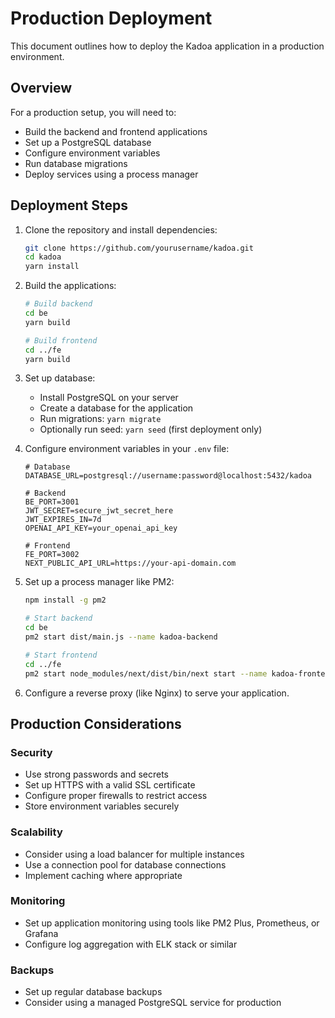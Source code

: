# Production Deployment

This document outlines how to deploy the Kadoa application in a production environment.

## Overview

For a production setup, you will need to:
- Build the backend and frontend applications
- Set up a PostgreSQL database
- Configure environment variables
- Run database migrations
- Deploy services using a process manager

## Deployment Steps

1. Clone the repository and install dependencies:
   ```bash
   git clone https://github.com/yourusername/kadoa.git
   cd kadoa
   yarn install
   ```

2. Build the applications:
   ```bash
   # Build backend
   cd be
   yarn build
   
   # Build frontend
   cd ../fe
   yarn build
   ```

3. Set up database:
   - Install PostgreSQL on your server
   - Create a database for the application
   - Run migrations: `yarn migrate`
   - Optionally run seed: `yarn seed` (first deployment only)

4. Configure environment variables in your `.env` file:
   ```
   # Database
   DATABASE_URL=postgresql://username:password@localhost:5432/kadoa
   
   # Backend
   BE_PORT=3001
   JWT_SECRET=secure_jwt_secret_here
   JWT_EXPIRES_IN=7d
   OPENAI_API_KEY=your_openai_api_key
   
   # Frontend
   FE_PORT=3002
   NEXT_PUBLIC_API_URL=https://your-api-domain.com
   ```

5. Set up a process manager like PM2:
   ```bash
   npm install -g pm2
   
   # Start backend
   cd be
   pm2 start dist/main.js --name kadoa-backend
   
   # Start frontend
   cd ../fe
   pm2 start node_modules/next/dist/bin/next start --name kadoa-frontend
   ```

6. Configure a reverse proxy (like Nginx) to serve your application.

## Production Considerations

### Security

- Use strong passwords and secrets
- Set up HTTPS with a valid SSL certificate
- Configure proper firewalls to restrict access
- Store environment variables securely

### Scalability

- Consider using a load balancer for multiple instances
- Use a connection pool for database connections
- Implement caching where appropriate

### Monitoring

- Set up application monitoring using tools like PM2 Plus, Prometheus, or Grafana
- Configure log aggregation with ELK stack or similar

### Backups

- Set up regular database backups
- Consider using a managed PostgreSQL service for production 